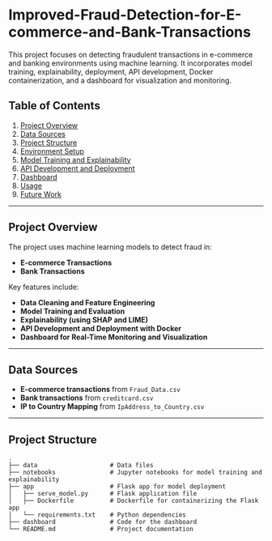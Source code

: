 # Improved-Fraud-Detection-for-E-commerce-and-Bank-Transactions


This project focuses on detecting fraudulent transactions in e-commerce and banking environments using machine learning. It incorporates model training, explainability, deployment, API development, Docker containerization, and a dashboard for visualization and monitoring.

## Table of Contents

1. [Project Overview](#project-overview)
2. [Data Sources](#data-sources)
3. [Project Structure](#project-structure)
4. [Environment Setup](#environment-setup)
5. [Model Training and Explainability](#model-training-and-explainability)
6. [API Development and Deployment](#api-development-and-deployment)
7. [Dashboard](#dashboard)
8. [Usage](#usage)
9. [Future Work](#future-work)

---

## Project Overview

The project uses machine learning models to detect fraud in:
- **E-commerce Transactions**
- **Bank Transactions**

Key features include:
- **Data Cleaning and Feature Engineering**
- **Model Training and Evaluation**
- **Explainability (using SHAP and LIME)**
- **API Development and Deployment with Docker**
- **Dashboard for Real-Time Monitoring and Visualization**

---

## Data Sources

- **E-commerce transactions** from `Fraud_Data.csv`
- **Bank transactions** from `creditcard.csv`
- **IP to Country Mapping** from `IpAddress_to_Country.csv`

---

## Project Structure

```plaintext
.
├── data                    # Data files
├── notebooks               # Jupyter notebooks for model training and explainability
├── app                     # Flask app for model deployment
│   ├── serve_model.py      # Flask application file
│   ├── Dockerfile          # Dockerfile for containerizing the Flask app
│   └── requirements.txt    # Python dependencies
├── dashboard               # Code for the dashboard
└── README.md               # Project documentation
